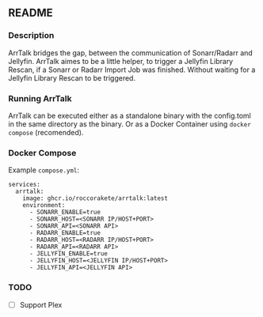 ## README

### Description
ArrTalk bridges the gap, between the communication of Sonarr/Radarr and Jellyfin.
ArrTalk aimes to be a little helper, to trigger a Jellyfin Library Rescan, if a Sonarr or Radarr Import Job was finished. Without waiting for a Jellyfin Library Rescan to be triggered.

### Running ArrTalk

ArrTalk can be executed either as a standalone binary with the config.toml in the same directory as the binary.
Or as a Docker Container using `docker compose` (recomended).

### Docker Compose

Example `compose.yml`:

```
services:
  arrtalk:
    image: ghcr.io/roccorakete/arrtalk:latest
    environment:
      - SONARR_ENABLE=true
      - SONARR_HOST=<SONARR IP/HOST+PORT>
      - SONARR_API=<SONARR API>
      - RADARR_ENABLE=true
      - RADARR_HOST=<RADARR IP/HOST+PORT>
      - RADARR_API=<RADARR API>
      - JELLYFIN_ENABLE=true
      - JELLYFIN_HOST=<JELLYFIN IP/HOST+PORT>
      - JELLYFIN_API=<JELLYFIN API>
```
### TODO

- [ ] Support Plex